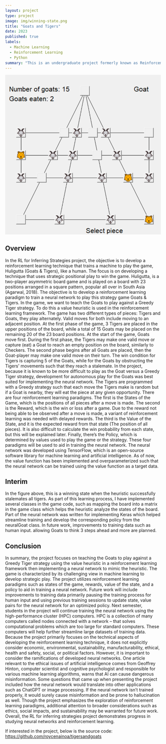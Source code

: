 ```yaml
---
layout: project
type: project
image: img/winning-state.png
title: "Goats and Tigers"
date: 2023
published: true
labels:
  - Machine Learning
  - Reinforcement Learning
  - Python
summary: "This is an undergraduate project formerly known as Reinforcement Learning for Inferring Strageies that develops a reinforcement learning technique that trains a machine to play a board game known as Huligutta (Goats & Tigers)."
---
```

<img class="img-fluid" src="../img/winning-state.png">

## Overview

In the RL for Inferring Strategies project, the objective is to develop a reinforcement learning technique that trains a machine to play the game, Huligutta (Goats & Tigers), like a human. The focus is on developing a technique that uses strategic positional play to win the game. Huligutta, is a two-player asymmetric board game and is played on a board with 23 positions arranged in a square pattern, popular all over in South Asia (Agarwal, 2018). The objective is to develop a reinforcement learning paradigm to train a neural network to play this strategy game Goats & Tigers. In the game, we want to teach the Goats to play against a Greedy Tiger strategy. To do this a value heuristic is used in the reinforcement learning framework. 
The game has two different types of pieces: Tigers and Goats, they play alternately. Valid moves for both include moving to an adjacent position. At the first phase of the game, 3 Tigers are placed in the upper positions of the board, while a total of 15 Goats may be placed on the remaining 20 of the 23 board positions. At the start of the game, Goats move first. During the first phase, the Tigers may make one valid move or capture (eat) a Goat to reach an empty position on the board, similarly to Checkers. The second phase begins after all Goats are placed, then the Goat-player may make one valid move on their turn. The win condition for Tigers is capturing 5 of the Goats, while for the Goats by obstructing the Tigers' movements such that they reach a stalemate. In the project, because it is known to be more difficult to play as the Goat versus a Greedy Tiger strategy, development for autonomous play for the Goats was best suited for implementing the neural network. The Tigers are programmed with a Greedy strategy such that each move the Tigers make is random but if a Goat is nearby, they will eat the piece at any given opportunity.
There are four reinforcement learning paradigms. The first is the States of the Game, which is the positions of all pieces after a move is made. The second is the Reward, which is the win or loss after a game. Due to the reward not being able to be observed after a move is made, a variant of reinforcement learning was needed with delayed rewards. The third is the Value of the State, and it is the expected reward from that state (The position of all pieces). It is also difficult to calculate the win probability from each state, but this will be explained later. Finally, there’s the Policy, which is determined by values used to play the game or the strategy. These four paradigms will be used to aid in training the neural network. The neural network was developed using TensorFlow, which is an open-source software library for machine learning and artificial intelligence. As of now, the value function has been implemented and overparameterized such that the neural network can be trained using the value function as a target data.

## Interim

In the figure above, this is a winning state when the heuristic successfully stalemates all tigers. As part of this learning process, I have implemented several classes in the game code, such as mapping the board into a matrix in the game class which helps the heuristic analyze the states of the board. Part of the neural network was written for implementing Keras which helped streamline training and develop the corresponding policy from the neuralGoat class. In future work, improvements to training data such as human input. allowing Goats to think 3 steps ahead and more are planned.

## Conclusion

In summary, the project focuses on teaching the Goats to play against a Greedy Tiger strategy using the value heuristic in a reinforcement learning framework then implementing a neural network to mimic the heuristic. The game is characterized by its challenging view in machine learning to develop strategic play. The project utilizes reinforcement learning paradigms such as states of the game, rewards, value of the state, and a policy to aid in training a neural network. Future work will include improvements to training data primarily pausing the training process for human input and using previous training sessions to update state, value pairs for the neural network for an optimized policy. Next semester, students in the project will continue training the neural network using the high-performance cluster (HPC) computers. HPC is a collection of many computers called nodes connected with a network – that solves computational problems which are too large for standard computers. These computers will help further streamline large datasets of training data.
Because the project primarily focuses on the technical aspects of developing the reinforcement learning technique, it does not explicitly consider economic, environmental, sustainability, manufacturability, ethical, health and safety, social, or political factors. However, it is important to consider the ramifications of developed neural networks.  One article relevant to the ethical issues of artificial intelligence comes from Geoffrey Hinton, computer scientist and cognitive psychologist and responsible for various machine learning algorithms, warns that AI can cause dangerous misinformation. Some questions that came up when presenting the project included how the neural network would translate into other applications such as ChatGPT or image processing. If the neural network isn’t trained properly, it would surely cause misinformation and be prone to hallucination as well. Though the project emphasizes the exploration of reinforcement learning paradigms, additional attention to broader considerations such as ethics, social impacts, and sustainability may be warranted for future work. Overall, the RL for inferring strategies project demonstrates progress in studying neural networks and reinforcement learning.

If interested in the project, below is the source code:
https://github.com/roycenainoa/tigersandgoats
